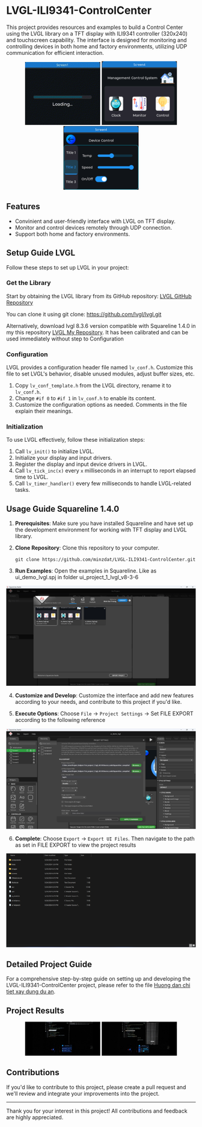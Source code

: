 # LVGL-ILI9341-ControlCenter

This project provides resources and examples to build a Control Center using the LVGL library on a TFT display with ILI9341 controller (320x240) and touchscreen capability. The interface is designed for monitoring and controlling devices in both home and factory environments, utilizing UDP communication for efficient interaction.

<p align="center">
    <img src="./images/ui_controlCenter.gif" alt="Image 1" width="200" />
    <img src="./images/ui_controlCenter1.png" alt="Image 2" width="200" />
    <img src="./images/ui_controlCenter2.png" alt="Image 3" width="200" />
</p>

## Features

- Convinient and user-friendly interface with LVGL on TFT display.
- Monitor and control devices remotely through UDP connection.
- Support both home and factory environments.

## Setup Guide LVGL

Follow these steps to set up LVGL in your project:

### Get the Library

Start by obtaining the LVGL library from its GitHub repository: [LVGL GitHub Repository](https://github.com/lvgl/lvgl)

You can clone it using git clone: https://github.com/lvgl/lvgl.git

Alternatively, download lvgl 8.3.6 version compatible with Squareline 1.4.0 in my this repository [LVGL My Repository](https://github.com/minzdat/LVGL-ILI9341-ControlCenter/tree/main/ui_project_1_lvgl_v8-3-6/libraries/lvgl). It has been calibrated and can be used immediately without step to Configuration

### Configuration

LVGL provides a configuration header file named `lv_conf.h`. Customize this file to set LVGL's behavior, disable unused modules, adjust buffer sizes, etc.
1. Copy `lv_conf_template.h` from the LVGL directory, rename it to `lv_conf.h`.
2. Change `#if 0` to `#if 1` in `lv_conf.h` to enable its content.
3. Customize the configuration options as needed. Comments in the file explain their meanings.

### Initialization

To use LVGL effectively, follow these initialization steps:
1. Call `lv_init()` to initialize LVGL.
2. Initialize your display and input drivers.
3. Register the display and input device drivers in LVGL.
4. Call `lv_tick_inc(x)` every `x` milliseconds in an interrupt to report elapsed time to LVGL.
5. Call `lv_timer_handler()` every few milliseconds to handle LVGL-related tasks.

## Usage Guide Squareline 1.4.0

1. **Prerequisites**: Make sure you have installed Squareline and have set up the development environment for working with TFT display and LVGL library.

2. **Clone Repository**: Clone this repository to your computer.

    ```
    git clone https://github.com/minzdat/LVGL-ILI9341-ControlCenter.git
    ```

3. **Run Examples**: Open the examples in Squareline. Like as ui_demo_lvgl.spj in folder ui_project_1_lvgl_v8-3-6

<p align="center">
    <img src="./images/open_example_squareline.png" alt="Image 4"/>
</p>

4. **Customize and Develop**: Customize the interface and add new features according to your needs, and contribute to this project if you'd like.

5. **Execute Options**: Choose `File` -> `Project Settings` -> Set FILE EXPORT according to the following reference

<p align="center">
    <img src="./images/project_settings.png" alt="Image 6"/>
</p>

6. **Complete**: Choose `Export` -> `Export UI Files`. Then navigate to the path as set in FILE EXPORT to view the project results

<p align="center">
    <img src="./images/exportUIFile.png" alt="Image 6"/>
</p>

## Detailed Project Guide

For a comprehensive step-by-step guide on setting up and developing the LVGL-ILI9341-ControlCenter project, please refer to the file [Huong dan chi tiet xay dung du an](./Huong%20dan%20chi%20tiet%20xay%20dung%20du%20an.pdf).

## Project Results

<p align="center">
    <img src="./images/receive.jpg" alt="Image 1" width="200" />
    <img src="./images/send.jpg" alt="Image 2" width="200" />
</p>

## Contributions

If you'd like to contribute to this project, please create a pull request and we'll review and integrate your improvements into the project.

---

Thank you for your interest in this project! All contributions and feedback are highly appreciated.